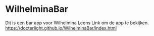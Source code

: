 # WilhelminaBar
Dit is een bar app voor Wilhelmina Leens
Link om de app te bekijken.
https://docterlight.github.io/WilhelminaBar/index.html
